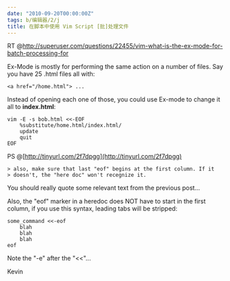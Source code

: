 ```yaml
---
date: "2010-09-20T00:00:00Z"
tags: b/编辑器/2/j
title: 在脚本中使用 Vim Script [批]处理文件
---
```


RT @<http://superuser.com/questions/22455/vim-what-is-the-ex-mode-for-batch-processing-for>

Ex-Mode is mostly for performing the same action on a number of files. Say you have 25 .html files all with:

    <a href="/home.html"> ...

Instead of opening each one of those, you could use Ex-mode to change it all to **index.html**:

    vim -E -s bob.html <<-EOF
    	%substitute/home.html/index.html/
    	update
    	quit
    EOF

PS @[http://tinyurl.com/2f7dpgg](http://tinyurl.com/2f7dpgg)

    > also, make sure that last "eof" begins at the first column. If it
    > doesn't, the "here doc" won't recegnize it.

You should really quote some relevant text from the previous post...

Also, the "eof" marker in a heredoc does NOT have to start in the first column,
if you use this syntax, leading tabs will be stripped:

    some_command <<-eof
        blah
        blah
        blah
    eof

Note the "-e" after the "<<"...

Kevin
